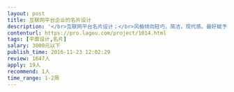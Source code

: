 ```yaml
---                
layout: post       
title: 互联网平台企业的名片设计           
description: '</br>互联网平台名片设计；</br>风格倾向轻巧，简洁，现代感。最好赋予一些亮点；</br>主体颜色为黑白黄，其次有绿灰可考虑选择加入（有具体颜色值）；</br>内容可能涉及：平台名、logo、slogan、二维码、员工姓名、企业地址、电话、邮箱等；</br>有一些认为不错的名片设计可提供参考，但主要希望设计师根据平台定位进行原创；</br>如需要，可提供上一版名片（不作为设计参考）；</br>如有印刷经验，希望能建议印刷纸张选择。</br>'     
contenturl: https://pro.lagou.com/project/1014.html      
tags: [平面设计,名片]            
salary: 3000元以下          
publish_time: 2016-11-23 12:02:29         
review: 1647人                   
apply: 19人                   
recommend: 1人                   
time_range: 1-2周              
---                 
```

